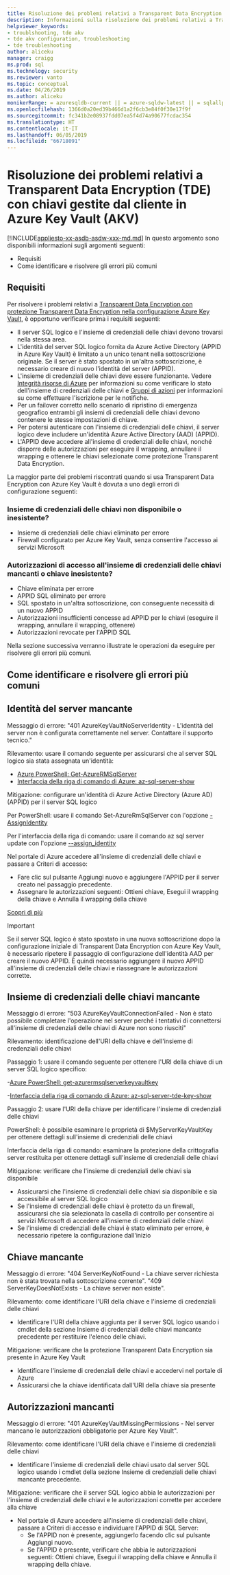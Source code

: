 ```yaml
---
title: Risoluzione dei problemi relativi a Transparent Data Encryption (TDE) con chiavi gestite dal cliente in Azure Key Vault (AKV) | Microsoft Docs
description: Informazioni sulla risoluzione dei problemi relativi a Transparent Data Encryption (TDE) con la configurazione Azure Key Vault.
helpviewer_keywords:
- troublshooting, tde akv
- tde akv configuration, troubleshooting
- tde troubleshooting
author: aliceku
manager: craigg
ms.prod: sql
ms.technology: security
ms.reviewer: vanto
ms.topic: conceptual
ms.date: 04/26/2019
ms.author: aliceku
monikerRange: = azuresqldb-current || = azure-sqldw-latest || = sqlallproducts-allversions
ms.openlocfilehash: 1366d0a20ed39b466d1a2f6cb3e84f0f30e17f9f
ms.sourcegitcommit: fc341b2e08937fdd07ea5f4d74a90677fcdac354
ms.translationtype: HT
ms.contentlocale: it-IT
ms.lasthandoff: 06/05/2019
ms.locfileid: "66718091"
---
```

# <a name="common-errors-and-resolutions-with-transparent-data-encryption-tde-with-customer-managed-keys-in-azure-key-vault-akv"></a>Risoluzione dei problemi relativi a Transparent Data Encryption (TDE) con chiavi gestite dal cliente in Azure Key Vault (AKV)

[!INCLUDE[appliesto-xx-asdb-asdw-xxx-md.md](../../../includes/appliesto-xx-asdb-asdw-xxx-md.md)]
In questo argomento sono disponibili informazioni sugli argomenti seguenti:  
  
- Requisiti  
- Come identificare e risolvere gli errori più comuni

## <a name="requirements"></a>Requisiti
Per risolvere i problemi relativi a [Transparent Data Encryption con protezione Transparent Data Encryption nella configurazione Azure Key Vault](https://docs.microsoft.com/azure/sql-database/transparent-data-encryption-byok-azure-sql#guidelines-for-configuring-tde-with-azure-key-vault), è opportuno verificare prima i requisiti seguenti:
- Il server SQL logico e l'insieme di credenziali delle chiavi devono trovarsi nella stessa area.
- L'identità del server SQL logico fornita da Azure Active Directory (APPID in Azure Key Vault) è limitato a un unico tenant nella sottoscrizione originale.  Se il server è stato spostato in un'altra sottoscrizione, è necessario creare di nuovo l'identità del server (APPID).
- L'insieme di credenziali delle chiavi deve essere funzionante. Vedere [Integrità risorse di Azure](https://docs.microsoft.com/azure/service-health/resource-health-overview) per informazioni su come verificare lo stato dell'insieme di credenziali delle chiavi e [Gruppi di azioni](https://docs.microsoft.com/azure/azure-monitor/platform/action-groups) per informazioni su come effettuare l'iscrizione per le notifiche.
- Per un failover corretto nello scenario di ripristino di emergenza geografico entrambi gli insiemi di credenziali delle chiavi devono contenere le stesse impostazioni di chiave.
- Per potersi autenticare con l'insieme di credenziali delle chiavi, il server logico deve includere un'identità Azure Active Directory (AAD) (APPID).
- L'APPID deve accedere all'insieme di credenziali delle chiavi, nonché disporre delle autorizzazioni per eseguire il wrapping, annullare il wrapping e ottenere le chiavi selezionate come protezione Transparent Data Encryption.

La maggior parte dei problemi riscontrati quando si usa Transparent Data Encryption con Azure Key Vault è dovuta a uno degli errori di configurazione seguenti:

### <a name="key-vault-unavailable-or-doesnt-exist"></a>Insieme di credenziali delle chiavi non disponibile o inesistente?
- Insieme di credenziali delle chiavi eliminato per errore
- Firewall configurato per Azure Key Vault, senza consentire l'accesso ai servizi Microsoft

### <a name="no-permissions-to-access-the-key-vault-or-key-doesnt-exist"></a>Autorizzazioni di accesso all'insieme di credenziali delle chiavi mancanti o chiave inesistente?
- Chiave eliminata per errore
- APPID SQL eliminato per errore
- SQL spostato in un'altra sottoscrizione, con conseguente necessità di un nuovo APPID
- Autorizzazioni insufficienti concesse ad APPID per le chiavi (eseguire il wrapping, annullare il wrapping, ottenere)
- Autorizzazioni revocate per l'APPID SQL


Nella sezione successiva verranno illustrate le operazioni da eseguire per risolvere gli errori più comuni.


## <a name="how-to-identify-and-resolve-the-most-common-errors"></a>Come identificare e risolvere gli errori più comuni

## <a name="missing-server-identity"></a>Identità del server mancante
Messaggio di errore: "401 AzureKeyVaultNoServerIdentity - L'identità del server non è configurata correttamente nel server. Contattare il supporto tecnico."

Rilevamento: usare il comando seguente per assicurarsi che al server SQL logico sia stata assegnata un'identità:

- [Azure PowerShell: Get-AzureRMSqlServer](https://docs.microsoft.com/powershell/module/AzureRM.Sql/Get-AzureRmSqlServer?view=azurermps-6.13.0) 
- [Interfaccia della riga di comando di Azure: az-sql-server-show](https://docs.microsoft.com/cli/azure/sql/server?view=azure-cli-latest#az-sql-server-show)

Mitigazione: configurare un'identità di Azure Active Directory (Azure AD) (APPID) per il server SQL logico

Per PowerShell: usare il comando Set-AzureRmSqlServer con l'opzione [-AssignIdentity](https://docs.microsoft.com/powershell/module/azurerm.sql/set-azurermsqlserver?view=azurermps-6.13.0) 

Per l'interfaccia della riga di comando: usare il comando az sql server update con l'opzione [--assign_identity](https://docs.microsoft.com/cli/azure/sql/server?view=azure-cli-latest#az-sql-server-update) 

Nel portale di Azure accedere all'insieme di credenziali delle chiavi e passare a Criteri di accesso:  
 - Fare clic sul pulsante Aggiungi nuovo e aggiungere l'APPID per il server creato nel passaggio precedente. 
 - Assegnare le autorizzazioni seguenti: Ottieni chiave, Esegui il wrapping della chiave e Annulla il wrapping della chiave 

[Scopri di più](https://docs.microsoft.com/azure/sql-database/transparent-data-encryption-byok-azure-sql-configure?view=sql-server-2017&viewFallbackFrom=azuresqldb-current#step-1-assign-an-azure-ad-identity-to-your-server)

> [!IMPORTANT]
> Se il server SQL logico è stato spostato in una nuova sottoscrizione dopo la configurazione iniziale di Transparent Data Encryption con Azure Key Vault, è necessario ripetere il passaggio di configurazione dell'identità AAD per creare il nuovo APPID.  È quindi necessario aggiungere il nuovo APPID all'insieme di credenziali delle chiavi e riassegnare le autorizzazioni corrette. 
>

## <a name="missing-key-vault"></a>Insieme di credenziali delle chiavi mancante
Messaggio di errore: "503 AzureKeyVaultConnectionFailed - Non è stato possibile completare l'operazione nel server perché i tentativi di connettersi all'insieme di credenziali delle chiavi di Azure non sono riusciti"

Rilevamento: identificazione dell'URI della chiave e dell'insieme di credenziali delle chiavi 

Passaggio 1: usare il comando seguente per ottenere l'URI della chiave di un server SQL logico specifico:

-[Azure PowerShell: get-azurermsqlserverkeyvaultkey](https://docs.microsoft.com/powershell/module/azurerm.sql/get-azurermsqlserverkeyvaultkey?view=azurermps-6.13.0)

-[Interfaccia della riga di comando di Azure: az-sql-server-tde-key-show](https://docs.microsoft.com/cli/azure/sql/server/tde-key?view=azure-cli-latest#az-sql-server-tde-key-show) 

Passaggio 2: usare l'URI della chiave per identificare l'insieme di credenziali delle chiavi

PowerShell: è possibile esaminare le proprietà di $MyServerKeyVaultKey per ottenere dettagli sull'insieme di credenziali delle chiavi

Interfaccia della riga di comando: esaminare la protezione della crittografia server restituita per ottenere dettagli sull'insieme di credenziali delle chiavi

Mitigazione: verificare che l'insieme di credenziali delle chiavi sia disponibile
- Assicurarsi che l'insieme di credenziali delle chiavi sia disponibile e sia accessibile al server SQL logico
- Se l'insieme di credenziali delle chiavi è protetto da un firewall, assicurarsi che sia selezionata la casella di controllo per consentire ai servizi Microsoft di accedere all'insieme di credenziali delle chiavi
- Se l'insieme di credenziali delle chiavi è stato eliminato per errore, è necessario ripetere la configurazione dall'inizio


## <a name="missing-key"></a>Chiave mancante 
Messaggio di errore: "404 ServerKeyNotFound - La chiave server richiesta non è stata trovata nella sottoscrizione corrente".
"409 ServerKeyDoesNotExists - La chiave server non esiste".

Rilevamento: come identificare l'URI della chiave e l'insieme di credenziali delle chiavi
- Identificare l'URI della chiave aggiunta per il server SQL logico usando i cmdlet della sezione Insieme di credenziali delle chiavi mancante precedente per restituire l'elenco delle chiavi.

Mitigazione: verificare che la protezione Transparent Data Encryption sia presente in Azure Key Vault
- Identificare l'insieme di credenziali delle chiavi e accedervi nel portale di Azure
- Assicurarsi che la chiave identificata dall'URI della chiave sia presente

## <a name="missing-permissions"></a>Autorizzazioni mancanti 
Messaggio di errore: "401 AzureKeyVaultMissingPermissions - Nel server mancano le autorizzazioni obbligatorie per Azure Key Vault".

Rilevamento: come identificare l'URI della chiave e l'insieme di credenziali delle chiavi
- Identificare l'insieme di credenziali delle chiavi usato dal server SQL logico usando i cmdlet della sezione Insieme di credenziali delle chiavi mancante precedente.

Mitigazione: verificare che il server SQL logico abbia le autorizzazioni per l'insieme di credenziali delle chiavi e le autorizzazioni corrette per accedere alla chiave
- Nel portale di Azure accedere all'insieme di credenziali delle chiavi, passare a Criteri di accesso e individuare l'APPID di SQL Server:  
  - Se l'APPID non è presente, aggiungerlo facendo clic sul pulsante Aggiungi nuovo. 
  - Se l'APPID è presente, verificare che abbia le autorizzazioni seguenti: Ottieni chiave, Esegui il wrapping della chiave e Annulla il wrapping della chiave.
